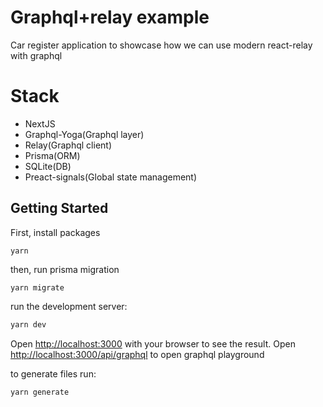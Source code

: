 # Graphql+relay example

Car register application to showcase how we can use modern react-relay with graphql

# Stack

- NextJS
- Graphql-Yoga(Graphql layer)
- Relay(Graphql client)
- Prisma(ORM)
- SQLite(DB)
- Preact-signals(Global state management)

## Getting Started

First, install packages

```
yarn
```

then, run prisma migration

```
yarn migrate
```

run the development server:

```bash
yarn dev
```

Open [http://localhost:3000](http://localhost:3000) with your browser to see the result.
Open [http://localhost:3000/api/graphql](http://localhost:3000/api/graphql) to open graphql playground

to generate files run:

```
yarn generate
```
